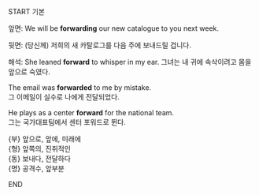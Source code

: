 START
기본

앞면:
We will be **forwarding** our new catalogue to you next week. 

뒷면:
(당신께) 저희의 새 카탈로그를 다음 주에 보내드릴 겁니다.

해석:
She leaned **forward** to whisper in my ear.
그녀는 내 귀에 속삭이려고 몸을 앞으로 숙였다.

The email was **forwarded** to me by mistake.  
그 이메일이 실수로 나에게 전달되었다.

He plays as a center **forward** for the national team.  
그는 국가대표팀에서 센터 포워드로 뛴다.

{부} 앞으로, 앞에, 미래에  
{형} 앞쪽의, 진취적인  
{동} 보내다, 전달하다  
{명} 공격수, 앞부분
<!--ID: 1747737583428-->
END